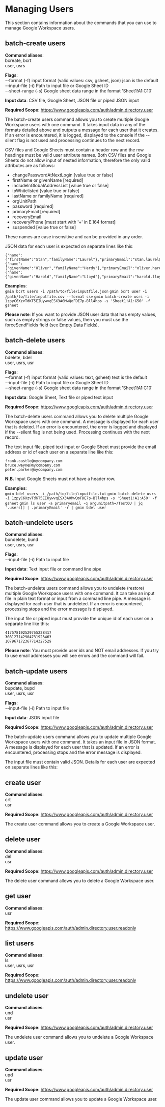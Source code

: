 # Managing Users

This section contains information about the commands that you can use to manage Google Workspace users.

## batch-create users

**Command aliases**:<br />
bcreate, bcrt<br />
user, usrs

**Flags**:<br />
--format (-f) input format (valid values: csv, gsheet, json) json is the default<br />
--input-file (-i) Path to input file or Google Sheet ID<br />
--sheet-range (-s) Google sheet data range in the format 'Sheet1!A1:C10'

**Input data**: CSV file, Google Sheet, JSON file or piped JSON input

**Required Scope**: https://www.googleapis.com/auth/admin.directory.user

The batch-create users command allows you to create multiple Google Workspace users with one command. It takes input data in any of the formats detailed above and outputs a message for each user that it creates. If an error is encountered, it is logged, displayed to the console if the --silent flag is not used and processing continues to the next record.

CSV files and Google Sheets must contain a header row and the row headings must be valid user attribute names. Both CSV files and Google Sheets do not allow input of nested information, therefore the only valid attributes are as follows:

* changePasswordAtNextLogin [value true or false]
* firstName or givenName [required]
* includeInGlobalAddressList [value true or false]
* ipWhitelisted [value true or false]
* lastName or familyName [required]
* orgUnitPath
* password [required]
* primaryEmail [required]
* recoveryEmail
* recoveryPhone [must start with '+' in E.164 format]
* suspended [value true or false]

These names are case insensitive and can be provided in any order.

JSON data for each user is expected on separate lines like this:

    {"name":{"firstName":"Stan","familyName":"Laurel"},"primaryEmail":"stan.laurel@company.com","password":"SecretPassword",changePasswordAtNextLogin":true}
    {"name":{"givenName":"Oliver","familyName":"Hardy"},"primaryEmail":"oliver.hardy@company.com","password":"SecretPassword","changePasswordAtNextLogin":true}
    {"name":{"givenName":"Harold","familyName":"Lloyd"},"primaryEmail":"harold.lloyd@company.com","password":"SecretPassword","changePasswordAtNextLogin":true}

**Examples**:<br />
`gmin bcrt users -i /path/to/file/inputfile.json`
`gmin bcrt user -i /path/to/file/inputfile.csv --format csv`
`gmin batch-create usrs -i 1zpyC6XzvTdKT5EIUywvqESX3A0MwQoFDE7p-Bll4hps -s 'Sheet1!A1:G50' -f gsheet`

**Please note**: If you want to provide JSON user data that has empty values, such as empty strings or false values, then you must use the forceSendFields field (see [Empty Data Fields](empty_data.md)).

## batch-delete users

**Command aliases**:<br />
bdelete, bdel<br />
user, usrs, usr

**Flags**:<br />
--format (-f) input format (valid values: text, gsheet) text is the default<br />
--input-file (-i) Path to input file or Google Sheet ID<br />
--sheet-range (-s) Google sheet data range in the format 'Sheet1!A1:C10'


**Input data**: Google Sheet, Text file or piped text input

**Required Scope**: https://www.googleapis.com/auth/admin.directory.user

The batch-delete users command allows you to delete multiple Google Workspace users with one command. A message is displayed for each user that is deleted. If an error is encountered, the error is logged and displayed if the --silent flag is not being used. Processing continues with the next record.

The text input file, piped text input or Google Sheet must provide the email address or id of each user on a separate line like this:

    frank.castle@mycompany.com
    bruce.wayne@mycompany.com
    peter.parker@mycompany.com

**N.B.** Input Google Sheets must not have a header row.

**Examples**:<br />
`gmin bdel users -i /path/to/file/inputfile.txt`
`gmin batch-delete usrs -i 1zpyC6XzvTdKT5EIUywvqESX3A0MwQoFDE7p-Bll4hps -s 'Sheet1!A1:A50' -f gsheet`
`gmin ls user -a primaryemail -q orgunitpath=/TestOU | jq '.users[] | .primaryEmail' -r | gmin bdel user`

## batch-undelete users

**Command aliases**:<br />
bundelete, bund<br />
user, usrs, usr

**Flags**:<br />
--input-file (-i) Path to input file

**Input data**: Text input file or command line pipe

**Required Scope**: https://www.googleapis.com/auth/admin.directory.user

The batch-undelete users command allows you to undelete (restore) multiple Google Workspace users with one command. It can take an input file in plain text format or input from a command line pipe. A message is displayed for each user that is undeleted. If an error is encountered, processing stops and the error message is displayed.

The input file or piped input must provide the unique id of each user on a separate line like this:

    417578192529765228417
    308127142904731923463
    107967172367714327529

**Please note**: You must provide user ids and NOT email addresses. If you try to use email addresses you will see errors and the command will fail.

## batch-update users

**Command aliases**:<br />
bupdate, bupd<br />
user, usrs, usr

**Flags**:<br />
--input-file (-i) Path to input file

**Input data**: JSON input file

**Required Scope**: https://www.googleapis.com/auth/admin.directory.user

The batch-update users command allows you to update multiple Google Workspace users with one command. It takes an input file in JSON format. A message is displayed for each user that is updated. If an error is encountered, processing stops and the error message is displayed.

The input file must contain valid JSON. Details for each user are expected on separate lines like this:

## create user

**Command aliases**:<br />
crt<br />
usr  

**Required Scope**: https://www.googleapis.com/auth/admin.directory.user

The create user command allows you to create a Google Workspace user.

## delete user

**Command aliases**:<br />
del<br />
usr  

**Required Scope**: https://www.googleapis.com/auth/admin.directory.user

The delete user command allows you to delete a Google Workspace user.

## get user

**Command aliases**:<br />
usr

**Required Scope**: https://www.googleapis.com/auth/admin.directory.user.readonly

## list users

**Command aliases**:<br />
ls<br />
user, usrs, usr

**Required Scope**: https://www.googleapis.com/auth/admin.directory.user.readonly

## undelete user

**Command aliases**:<br />
und<br />
usr  

**Required Scope**: https://www.googleapis.com/auth/admin.directory.user

The undelete user command allows you to undelete a Google Workspace user.

## update user

**Command aliases**:<br />
upd<br />
usr  

**Required Scope**: https://www.googleapis.com/auth/admin.directory.user

The update user command allows you to update a Google Workspace user.